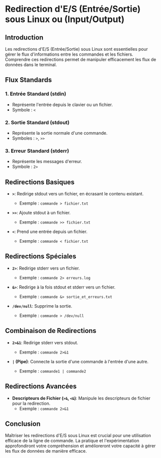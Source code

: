 # Redirection d'E/S (Entrée/Sortie) sous Linux ou (Input/Output)

## Introduction
Les redirections d'E/S (Entrée/Sortie) sous Linux sont essentielles pour gérer le flux d'informations entre les commandes et les fichiers. Comprendre ces redirections permet de manipuler efficacement les flux de données dans le terminal.

## Flux Standards
### 1. Entrée Standard (stdin)
- Représente l'entrée depuis le clavier ou un fichier.
- Symbole : `<`

### 2. Sortie Standard (stdout)
- Représente la sortie normale d'une commande.
- Symboles : `>`, `>>`

### 3. Erreur Standard (stderr)
- Représente les messages d'erreur.
- Symbole : `2>`

## Redirections Basiques
- **`>`**: Redirige stdout vers un fichier, en écrasant le contenu existant.
  - Exemple : `commande > fichier.txt`

- **`>>`**: Ajoute stdout à un fichier.
  - Exemple : `commande >> fichier.txt`

- **`<`**: Prend une entrée depuis un fichier.
  - Exemple : `commande < fichier.txt`

## Redirections Spéciales
- **`2>`**: Redirige stderr vers un fichier.
  - Exemple : `commande 2> erreurs.log`

- **`&>`**: Redirige à la fois stdout et stderr vers un fichier.
  - Exemple : `commande &> sortie_et_erreurs.txt`

- **`/dev/null`**: Supprime la sortie.
  - Exemple : `commande > /dev/null`

## Combinaison de Redirections
- **`2>&1`**: Redirige stderr vers stdout.
  - Exemple : `commande 2>&1`

- **`|` (Pipe)**: Connecte la sortie d'une commande à l'entrée d'une autre.
  - Exemple : `commande1 | commande2`

## Redirections Avancées
- **Descripteurs de Fichier (`>&`, `<&`)**: Manipule les descripteurs de fichier pour la redirection.
  - Exemple : `commande 2>&1`

## Conclusion
Maîtriser les redirections d'E/S sous Linux est crucial pour une utilisation efficace de la ligne de commande. La pratique et l'expérimentation approfondiront votre compréhension et amélioreront votre capacité à gérer les flux de données de manière efficace.
